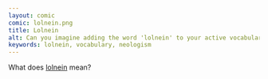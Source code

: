```yaml
---
layout: comic
comic: lolnein.png
title: Lolnein
alt: Can you imagine adding the word 'lolnein' to your active vocabulary?
keywords: lolnein, vocabulary, neologism
---
```


What does [lolnein](http://lolnein.com/about/) mean?
